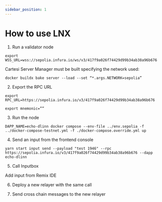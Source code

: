 ```yaml
---
sidebar_position: 1
---
```


# How to use LNX


1. Run a validator node

```shell
export WSS_URL=wss://sepolia.infura.io/ws/v3/417f9a026f74429d99b34ab38a96b676
```

Cartesi Server Manager must be built specifying the network used:

```shell
docker buildx bake server --load --set “*.args.NETWORK=sepolia”
```


2. Export the RPC URL

```shell
export RPC_URL=https://sepolia.infura.io/v3/417f9a026f74429d99b34ab38a96b676
```

```shell
export mnemonic=””
```

3. Run the node

```shell
DAPP_NAME=echo-dlinn docker compose --env-file ../env.sepolia -f ../docker-compose-testnet.yml -f ./docker-compose.override.yml up
```

4. Send an input from the frontend console

```shell
yarn start input send --payload "test 1946" --rpc https://sepolia.infura.io/v3/417f9a026f74429d99b34ab38a96b676 --dapp echo-dlinn
```

5. Call Inputbox

Add input from Remix IDE

6. Deploy a new relayer with the same call

7. Send cross chain messages to the new relayer
